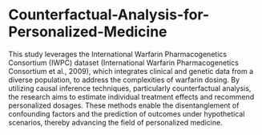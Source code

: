 # Counterfactual-Analysis-for-Personalized-Medicine

This study leverages the International Warfarin Pharmacogenetics Consortium (IWPC) dataset (International Warfarin Pharmacogenetics Consortium et al., 2009), which integrates clinical and genetic data from a diverse population, to address the complexities of warfarin dosing. By utilizing causal inference techniques, particularly counterfactual analysis, the research aims to estimate individual treatment effects and recommend personalized dosages. These methods enable the disentanglement of confounding factors and the prediction of outcomes under hypothetical scenarios, thereby advancing the field of personalized medicine.
